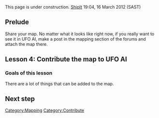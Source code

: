 This page is under construction. [ShipIt](User:ShipIt "wikilink") 19:04,
16 March 2012 (SAST)

## Prelude

Share your map. No matter what it looks like right now, if you really
want to see it in UFO AI, make a post in the mapping section of the
forums and attach the map there.

## Lesson 4: Contribute the map to UFO AI

### Goals of this lesson

There are a lot of things that can be added to the map.

## Next step

[Category:Mapping](Category:Mapping "wikilink")
[Category:Contribute](Category:Contribute "wikilink")